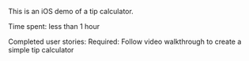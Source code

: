 
This is an iOS demo of a tip calculator.

Time spent: less than 1 hour

Completed user stories:
Required: Follow video walkthrough to create a simple tip calculator

